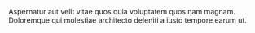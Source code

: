 Aspernatur aut velit vitae quos quia voluptatem quos nam magnam.
Doloremque qui molestiae architecto deleniti a iusto tempore earum ut.